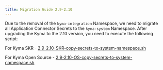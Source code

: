 ```yaml
---
title: Migration Guide 2.9-2.10
---
```


Due to the removal of the `kyma-integration` Namespace, we need to migrate all Application Connector Secrets to the `kyma-system` Namespace. After upgrading the Kyma to the 2.10 version, you need to execute the following script:

For Kyma SKR - [2.9-2.10-SKR-copy-secrets-to-system-namespace.sh](./assets/2.9-2.10-SKR-copy-secrets-to-system-namespace.sh)

For Kyma Open Source - [2.9-2.10-OS-copy-secrets-to-system-namespace.sh](./assets/2.9-2.10-OS-copy-secrets-to-system-namespace.sh)
